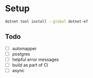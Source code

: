 # Setup

```sh
dotnet tool install --global dotnet-ef
```

## Todo

- [ ] automapper
- [ ] postgres
- [ ] helpful error messages
- [ ] build as part of CI
- [ ] async
